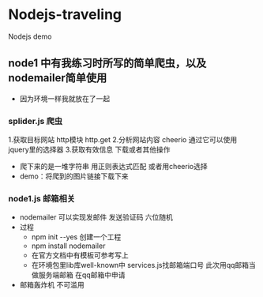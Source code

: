 # Nodejs-traveling
Nodejs demo

## node1 中有我练习时所写的简单爬虫，以及nodemailer简单使用
+ 因为环境一样我就放在了一起

### splider.js 爬虫
   1.获取目标网站 http模块 http.get
   2.分析网站内容  cheerio 通过它可以使用jquery里的选择器
   3.获取有效信息 下载或者其他操作
   - 爬下来的是一堆字符串 用正则表达式匹配 或者用cheerio选择
   - demo：将爬到的图片链接下载下来

### node1.js 邮箱相关
+ nodemailer 可以实现发邮件 发送验证码 六位随机
+ 过程
  - npm init --yes 创建一个工程
  - npm install nodemailer
  - 在官方文档中有模板可参考写上
  - 在环境包里lib库well-known中 services.js找邮箱端口号 此次用qq邮箱当做服务端邮箱 在qq邮箱中申请
+ 邮箱轰炸机 不可滥用
